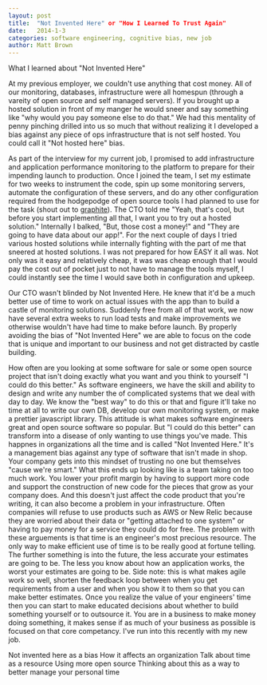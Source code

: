 ```yaml
---
layout: post
title:  "Not Invented Here" or "How I Learned To Trust Again"
date:   2014-1-3
categories: software engineering, cognitive bias, new job
author: Matt Brown
---
```


What I learned about "Not Invented Here"

At my previous employer, we couldn't use anything that cost money. All of our monitoring, databases, infrastructure were all homespun (through a vareity of open source and self managed servers). If you brought up a hosted solution in front of my manger he would sneer and say something like "why would you pay someone else to do that." We had this mentality of penny pinching drilled into us so much that without realizing it I developed a bias against any piece of ops infrastructure that is not self hosted. You could call it "Not hosted here" bias. 

As part of the interview for my current job, I promised to add infrastructure and application performance monitoring to the platform to prepare for their impending launch to production. Once I joined the team, I set my estimate for two weeks to instrument the code, spin up some monitoring servers, automate the configuration of these servers, and do any other configuration required from  the hodgepodge of open source tools I had planned to use for the task (shout out to [graphite](http://graphite.wikidot.com/)). The CTO told me "Yeah, that's cool, but before you start implementing all that, I want you to try out a hosted solution." Internally I balked, "But, those cost a money!" and "They are going to have data about our app!". For the next couple of days I tried various hosted solutions while internally fighting with the part of me that sneered at hosted solutions. I was not prepared for how EASY it all was. Not only was it easy and relatively cheap, it was was cheap enough that I would pay the cost out of pocket just to not have to manage the tools myself, I could instantly see the time I would save both in configuration and upkeep. 

Our CTO wasn't blinded by Not Invented Here. He knew that it'd be a much better use of time to work on actual issues with the app than to build a castle of monitoring solutions. Suddenly free from all of that work, we now have several extra weeks to run load tests and make improvements we otherwise wouldn't have had time to make before launch. By properly avoiding the bias of "Not Invented Here" we are able to focus on the code that is unique and important to our business and not get distracted by castle building. 

How often are you looking at some software for sale or some open source project that isn't doing exactly what you want and you think to yourself "I could do this better." As software engineers, we have the skill and ability to design and write any number the of complicated systems that we deal with day to day. We know the "best way" to do this or that and figure it'll take no time at all to write our own DB, develop our own monitoring system, or make a prettier javascript library. This attitude is what makes software engineers great and open source software so popular. But "I could do this better" can transform into a disease of only wanting to use things you've made. This happnes in organizations all the time and is called "Not Invented Here." It's a management bias against any type of software that isn't made in shop. Your company gets into this mindset of trusting no one but themselves "cause we're smart." 
What this ends up looking like is a team taking on too much work. You lower your profit margin by having to support more code and support the construction of new code for the pieces that grow as your company does. And this doesn't just affect the code product that you're writing, it can also become a problem in your infrastructure. Often companies will refuse to use products such as AWS or New Relic because they are worried about their data or "getting attached to one system" or having to pay money for a service they could do for free. The problem with these arguements is that time is an engineer's most precious resource. The only way to make efficient use of time is to be really good at fortune telling. The further something is into the future, the less accurate your estimates are going to be. The less you know about how an application works, the worst your estimates are going to be. Side note: this is what makes agile work so well, shorten the feedback loop between when you get requirements from a user and when you show it to them so that you can make better estimates. Once you realize the value of your engineers' time then you can start to make educated decisions about whether to build something yourself or to outsource it. You are in a business to make money doing something, it makes sense if as much of your business as possible is focused on that core competancy. 
I've run into this recently with my new job. 



Not invented here as a bias
How it affects an organization
Talk about time as a resource
Using more open source
Thinking about this as a way to better manage your personal time
